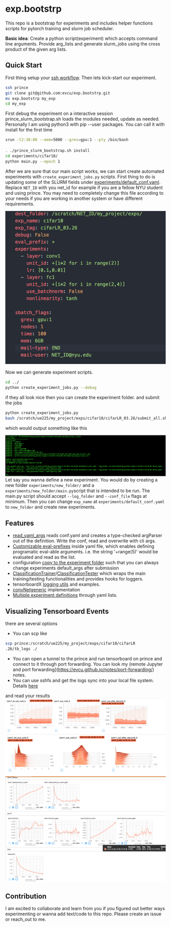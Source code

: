 # exp.bootstrp
This repo is a bootstrap for experiments and includes helper functions scripts for pytorch training and slurm job scheduler.

**Basic idea**:
Create a python script(experiment) which accepts command line arguments.
Provide arg_lists and generate slurm_jobs using the cross product of the given arg lists.

## Quick Start
First thing setup your [ssh workflow](https://evcu.github.io/notes/ssh-setup-notes/). Then lets kick-start our experiment.

```bash
ssh prince
git clone git@github.com:evcu/exp.bootstrp.git
mv exp.bootstrp my_exp
cd my_exp
```

First debug the experiment on a interactive session
prince_slurm_bootstrap.sh loads the modules needed, update as needed.
Personally I am using python3 with pip --user packages. You can call it with install for the first time

```bash
srun -t2:30:00 --mem=5000 --gres=gpu:1 --pty /bin/bash

. ./prince_slurm_bootstrap.sh install
cd experiments/cifar10/
python main.py --epoch 1
```

After we are sure that our main script works, we can start create automated experiments with
`create_experiment_jobs.py` scripts. First thing to do is updating some of the SLURM fields under [experiments/default_conf.yaml](https://github.com/evcu/exp.bootstrp/blob/master/experiments/default_conf.yaml).
Replace `NET_ID` with you net_id for example if you are a fellow NYU student and using prince. You may need to completely change this file according to your needs if you are working in another system or have different requirements.

![log](img/args.png)

Now we can generate experiment scripts.

```bash
cd ../
python create_experiment_jobs.py --debug
```

if they all look nice then you can create the experiment folder. and submit the jobs

```bash
python create_experiment_jobs.py
bash /scratch/ue225/my_project/exps/cifar10/cifarLR_03.26/submit_all.sh
```

which would output something like this

![log](img/console.png)
Let say you wanna define a new experiment. You would do by creating a new folder `experiments/new_folder/` and a `experiments/new_folder/main.py`script that is intended to be run. The main.py script should accept
`--log_folder` and `--conf_file` flags at minimum. Then you can change `exp_name` at `experiments/default_conf.yaml` to `new_folder` and create new experiments.

## Features
- [read_yaml_args](https://github.com/evcu/exp.bootstrp/blob/master/experiments/exp_utils.py#L224) reads conf.yaml and creates a type-checked argParser out of the definition. Write the conf, read and overwrite with cli args.
- [Customizable eval-prefixes](https://github.com/evcu/exp.bootstrp/blob/master/experiments/exp_utils.py#L175) inside yaml file, which enables defining programatic eval-able arguments.
  i.e. the string '+range(5)' would be evaluated and read as the list.
- configuration [copy to the experiment folder](https://github.com/evcu/exp.bootstrp/blob/master/experiments/create_experiment_jobs.py#L34) such that you can always change experiments default_args after submission
- [ClassificationTrainer](https://github.com/evcu/exp.bootstrp/blob/master/experiments/exp_utils.py#L83)/[ClassificationTester](https://github.com/evcu/exp.bootstrp/blob/master/experiments/exp_utils.py#L9) which wraps the main training/testing
functionalities and provides hooks for loggers.
- tensorboardX [logging utils](https://github.com/evcu/exp.bootstrp/blob/master/experiments/exp_loggers.py) and examples.
- [convNetgeneric](https://github.com/evcu/exp.bootstrp/blob/master/experiments/exp_models.py#L67) implementation
- [Multiple experiment definitions](https://github.com/evcu/exp.bootstrp/blob/master/experiments/default_conf.yaml#L6) through yaml lists.

## Visualizing Tensorboard Events
there are several options
- You can scp like
```bash
scp prince:/scratch/ue225/my_project/exps/cifar10/cifarLR
.26/tb_logs ./
```
- You can open a tunnel to the prince and run tensorboard on prince and connect to it through port forwarding. You can look my (remote Jupyter and port forwarding](https://evcu.github.io/notes/port-forwarding/) notes.
- You can use sshfs and get the logs sync into your local file system. Details [here](https://evcu.github.io/notes/ssh-setup-notes)

and read your results
![log](img/tb1.png)
![log](img/tb2.png)
![log](img/tb3.png)

## Contribution
I am excited to collaborate and learn from you if you figured out better ways experimenting or wanna add text/code to this repo. Please create an issue or reach_out to me.
